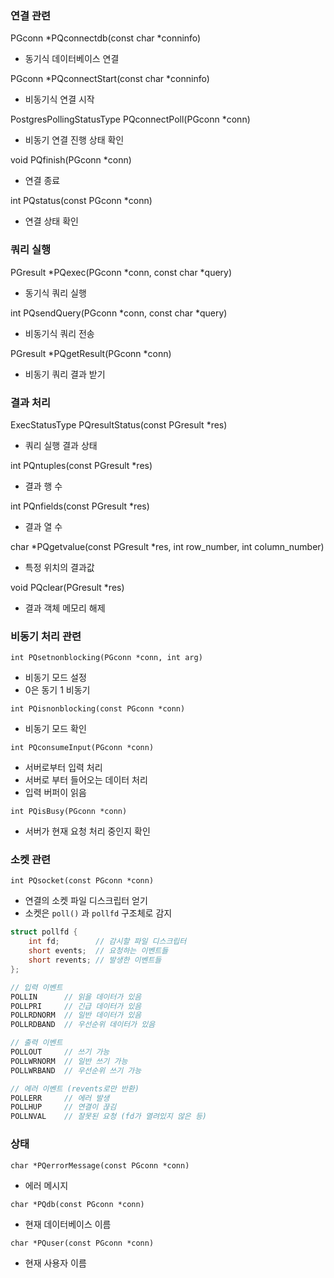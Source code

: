 ### 연결 관련
PGconn *PQconnectdb(const char *conninfo) 
- 동기식 데이터베이스 연결

PGconn *PQconnectStart(const char *conninfo) 
- 비동기식 연결 시작

PostgresPollingStatusType PQconnectPoll(PGconn *conn) 
- 비동기 연결 진행 상태 확인

void PQfinish(PGconn *conn) 
- 연결 종료

int PQstatus(const PGconn *conn) 
- 연결 상태 확인

### 쿼리 실행
PGresult *PQexec(PGconn *conn, const char *query) 
- 동기식 쿼리 실행

int PQsendQuery(PGconn *conn, const char *query) 
- 비동기식 쿼리 전송

PGresult *PQgetResult(PGconn *conn) 
- 비동기 쿼리 결과 받기

### 결과 처리
ExecStatusType PQresultStatus(const PGresult *res) 
 - 쿼리 실행 결과 상태

int PQntuples(const PGresult *res) 
- 결과 행 수

int PQnfields(const PGresult *res) 
- 결과 열 수

char *PQgetvalue(const PGresult *res, int row_number, int column_number) 
- 특정 위치의 결과값

void PQclear(PGresult *res) 
- 결과 객체 메모리 해제


### 비동기 처리 관련
`int PQsetnonblocking(PGconn *conn, int arg) `
- 비동기 모드 설정
- 0은 동기 1 비동기

`int PQisnonblocking(const PGconn *conn) `
- 비동기 모드 확인

`int PQconsumeInput(PGconn *conn) `
- 서버로부터 입력 처리
- 서버로 부터 들어오는 데이터 처리
- 입력 버퍼이 읽음

`int PQisBusy(PGconn *conn) `
- 서버가 현재 요청 처리 중인지 확인

### 소켓 관련
`int PQsocket(const PGconn *conn) `
- 연결의 소켓 파일 디스크립터 얻기
- 소켓은 `poll()` 과 `pollfd`  구조체로 감지
```c
struct pollfd {
    int fd;        // 감시할 파일 디스크립터
    short events;  // 요청하는 이벤트들
    short revents; // 발생한 이벤트들
};

// 입력 이벤트
POLLIN      // 읽을 데이터가 있음
POLLPRI     // 긴급 데이터가 있음 
POLLRDNORM  // 일반 데이터가 있음
POLLRDBAND  // 우선순위 데이터가 있음

// 출력 이벤트
POLLOUT     // 쓰기 가능
POLLWRNORM  // 일반 쓰기 가능
POLLWRBAND  // 우선순위 쓰기 가능

// 에러 이벤트 (revents로만 반환)
POLLERR     // 에러 발생
POLLHUP     // 연결이 끊김
POLLNVAL    // 잘못된 요청 (fd가 열려있지 않은 등)
```


### 상태
`char *PQerrorMessage(const PGconn *conn) `
- 에러 메시지

`char *PQdb(const PGconn *conn) `
- 현재 데이터베이스 이름

`char *PQuser(const PGconn *conn) `
- 현재 사용자 이름

